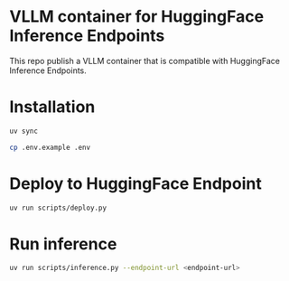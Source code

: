 # VLLM container for HuggingFace Inference Endpoints

This repo publish a VLLM container that is compatible with HuggingFace Inference Endpoints.

# Installation

```bash
uv sync
```

```bash
cp .env.example .env
```

# Deploy to HuggingFace Endpoint

```bash
uv run scripts/deploy.py
```

# Run inference

```bash
uv run scripts/inference.py --endpoint-url <endpoint-url>
```